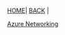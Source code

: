 [HOME](https://rajeshsadashiva.github.io/)|
[BACK](./..) |

[Azure Networking](./AzureNetworking.html)
